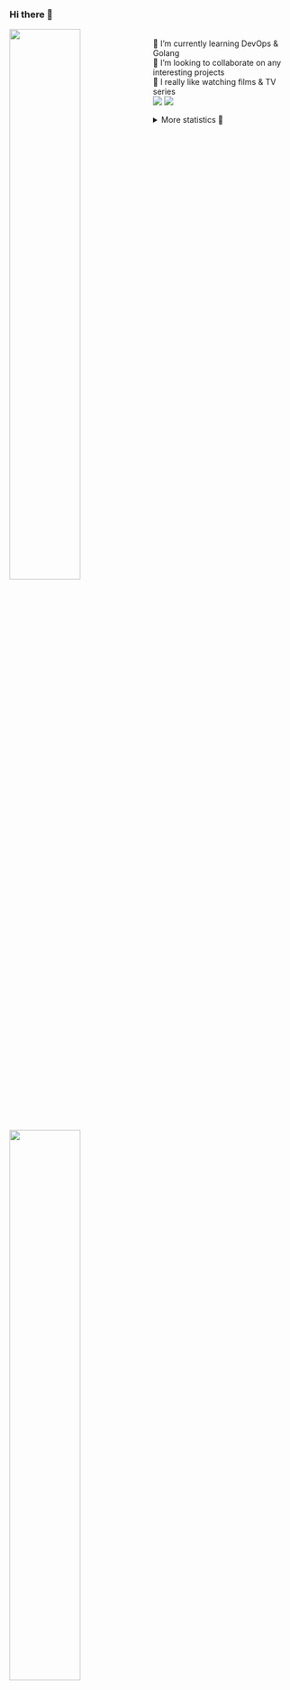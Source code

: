 ### Hi there 👋


[<img align="left" width="50%" src="https://github-readme-stats.vercel.app/api?username=rufusnufus&hide=issues&show_icons=true&count_private=true&theme=transparent&title_color=FF6F40&text_color=FBF9F8&icon_color=F48242&hide_border=true&hide_title=true#gh-dark-mode-only">](https://metrics.lecoq.io/rufusnufus#gh-dark-mode-only)
[<img align="left" width="50%" src="https://github-readme-stats.vercel.app/api?username=rufusnufus&hide=issues&show_icons=true&count_private=true&theme=transparent&title_color=FF6533&text_color=4D4644&icon_color=FF8038&hide_border=true&hide_title=true#gh-light-mode-only">](https://metrics.lecoq.io/rufusnufus#gh-light-mode-only)

<p>
  <br>
  🌱 I’m currently learning DevOps & Golang</br>
  👯 I’m looking to collaborate on any interesting projects</br>
  🎥 I really like watching films & TV series</br>
  <a href="https://linkedin.com/in/rufusnufus"><img src="https://img.shields.io/badge/linkedin-0077B5.svg?style=for-the-badge&logo=linkedin&logoColor=white"/></a>
  <a href="https://t.me/rufusnufus"><img src="https://img.shields.io/badge/-telegram-black?style=for-the-badge&color=blue&logo=telegram"/></a>
</p>

<p text-align="left">
<details>
  <summary>More statistics 👀</summary><br/>

<!--START_SECTION:waka-->
![Code Time](http://img.shields.io/badge/Code%20Time-514%20hrs%207%20mins-blue)

![Profile Views](http://img.shields.io/badge/Profile%20Views-0-blue)

**I'm an Early 🐤** 

```text
🌞 Morning                8902 commits        ██████░░░░░░░░░░░░░░░░░░░   22.13 % 
🌆 Daytime                23254 commits       ██████████████░░░░░░░░░░░   57.82 % 
🌃 Evening                7195 commits        ████░░░░░░░░░░░░░░░░░░░░░   17.89 % 
🌙 Night                  866 commits         █░░░░░░░░░░░░░░░░░░░░░░░░   02.15 % 
```
📅 **I'm Most Productive on Monday** 

```text
Monday                   8190 commits        █████░░░░░░░░░░░░░░░░░░░░   20.36 % 
Tuesday                  7605 commits        █████░░░░░░░░░░░░░░░░░░░░   18.91 % 
Wednesday                7932 commits        █████░░░░░░░░░░░░░░░░░░░░   19.72 % 
Thursday                 7741 commits        █████░░░░░░░░░░░░░░░░░░░░   19.25 % 
Friday                   7133 commits        ████░░░░░░░░░░░░░░░░░░░░░   17.74 % 
Saturday                 721 commits         ░░░░░░░░░░░░░░░░░░░░░░░░░   01.79 % 
Sunday                   895 commits         █░░░░░░░░░░░░░░░░░░░░░░░░   02.23 % 
```


📊 **This Week I Spent My Time On** 

```text
💬 Programming Languages: 
Go                       1 hr 36 mins        ████████████░░░░░░░░░░░░░   49.15 % 
HCL                      1 hr 1 min          ████████░░░░░░░░░░░░░░░░░   31.38 % 
Other                    22 mins             ███░░░░░░░░░░░░░░░░░░░░░░   11.63 % 
YAML                     8 mins              █░░░░░░░░░░░░░░░░░░░░░░░░   04.36 % 
Terraform                5 mins              █░░░░░░░░░░░░░░░░░░░░░░░░   03.02 % 

🔥 Editors: 
VS Code                  2 hrs 52 mins       ██████████████████████░░░   88.37 % 
iTerm2                   22 mins             ███░░░░░░░░░░░░░░░░░░░░░░   11.63 % 
```

**I Mostly Code in Java** 

```text
Python                   14 repos            ██░░░░░░░░░░░░░░░░░░░░░░░   09.72 % 
Smarty                   11 repos            ██░░░░░░░░░░░░░░░░░░░░░░░   07.64 % 
HCL                      7 repos             █░░░░░░░░░░░░░░░░░░░░░░░░   04.86 % 
Kotlin                   5 repos             █░░░░░░░░░░░░░░░░░░░░░░░░   03.47 % 
HTML                     5 repos             █░░░░░░░░░░░░░░░░░░░░░░░░   03.47 % 
```




 Last Updated on 25/11/2023 00:57:43 UTC
<!--END_SECTION:waka-->

</details>
</p>
